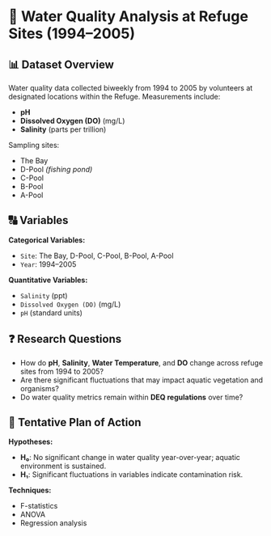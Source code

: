 # 🌊 Water Quality Analysis at Refuge Sites (1994–2005)

## 📊 Dataset Overview

Water quality data collected biweekly from 1994 to 2005 by volunteers at designated locations within the Refuge. Measurements include:

- **pH**
- **Dissolved Oxygen (DO)** (mg/L)
- **Salinity** (parts per trillion)

Sampling sites:

- The Bay  
- D-Pool *(fishing pond)*  
- C-Pool  
- B-Pool  
- A-Pool

## 🔠 Variables

**Categorical Variables:**

- `Site`: The Bay, D-Pool, C-Pool, B-Pool, A-Pool  
- `Year`: 1994–2005

**Quantitative Variables:**

- `Salinity` (ppt)  
- `Dissolved Oxygen (DO)` (mg/L)  
- `pH` (standard units)

## ❓ Research Questions

- How do **pH**, **Salinity**, **Water Temperature**, and **DO** change across refuge sites from 1994 to 2005?
- Are there significant fluctuations that may impact aquatic vegetation and organisms?
- Do water quality metrics remain within **DEQ regulations** over time?

## 🧪 Tentative Plan of Action

**Hypotheses:**

- **H₀**: No significant change in water quality year-over-year; aquatic environment is sustained.  
- **H₁**: Significant fluctuations in variables indicate contamination risk.

**Techniques:**

- F-statistics  
- ANOVA  
- Regression analysis

